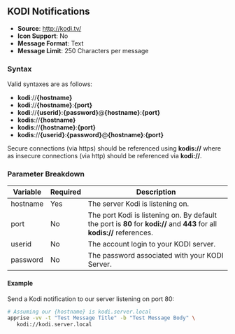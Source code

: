 ## KODI Notifications
* **Source**: http://kodi.tv/
* **Icon Support**: No
* **Message Format**: Text
* **Message Limit**: 250 Characters per message

### Syntax
Valid syntaxes are as follows:
* **kodi**://**{hostname}**
* **kodi**://**{hostname}**:**{port}**
* **kodi**://**{userid}**:**{password}**@**{hostname}**:**{port}**
* **kodis**://**{hostname}**
* **kodis**://**{hostname}**:**{port}**
* **kodis**://**{userid}**:**{password}**@**{hostname}**:**{port}**

Secure connections (via https) should be referenced using **kodis://** where as insecure connections (via http) should be referenced via **kodi://**.

### Parameter Breakdown
| Variable    | Required | Description
| ----------- | -------- | -----------
| hostname    | Yes      | The server Kodi is listening on.
| port        | No       | The port Kodi is listening on. By default the port is **80** for **kodi://** and **443** for all **kodis://** references.
| userid      | No       | The account login to your KODI server.
| password    | No       | The password associated with your KODI Server.

#### Example
Send a Kodi notification to our server listening on port 80:
```bash
# Assuming our {hostname} is kodi.server.local
apprise -vv -t "Test Message Title" -b "Test Message Body" \
   kodi://kodi.server.local
```
